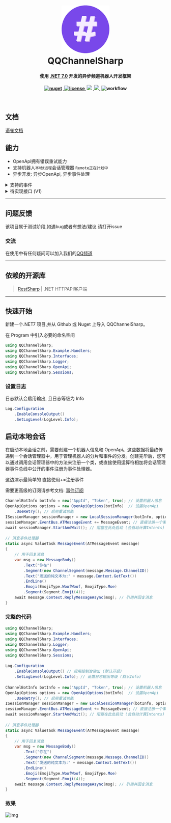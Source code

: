 <h1 align="center">
<img src="QQChannelSharp/Icon.png" />
<br />
QQChannelSharp
<br />
<h4 align="center">
    使用
    <a href="https://dotnet.microsoft.com/download/dotnet/7.0">.NET 7.0</a>
    开发的异步频道机器人开发框架
</h4>
<h4 align="center">
<a href="https://www.nuget.org/packages/QQChannelSharp/">
<img src="https://img.shields.io/nuget/v/QQChannelSharp?style=flat-square" alt="nuget" />
</a>
​ <a href="https://www.apache.org/licenses/LICENSE-2.0">
​ <img src="https://img.shields.io/github/license/zkhssb/QQChannelSharp?style=flat-square&color=blueviolet"
​ alt="license" />
​ </a>
​ <img src="https://img.shields.io/badge/.NET-7.0-blue" />
​ <a href="https://bot.q.qq.com/wiki/develop/api/">
​ <img src="https://img.shields.io/badge/OpenApi-V1-blue" />
​ </a>
​ <img src="https://img.shields.io/github/actions/workflow/status/zkhssb/QQChannelSharp/dotnet.yml?branch=master&&style=flat-square"
​ alt="workflow" />
​ </h4>
​ </h1>

## 文档

<a href="https://www.yuque.com/miuxue/gh07pk">语雀文档</a>

## 能力

- OpenApi拥有错误重试能力
- 支持机器人`本地`/`远程`会话管理器 `Remote正在计划中`
- 异步开发: 异步OpenApi, 异步事件处理

<details>
  <summary>支持的事件</summary>

- ATMessageEvent - 公域机器人AT消息
- AudioEvent - 音频事件消息
- ChannelEvent - 频道事件
- DirectMessageDeleteEvent - 私信消息删除事件
- DirectMessageEvent - 私信消息事件
- ErrorNotifyEvent - WebSocket错误通知事件
- ForumAuditEvent - 论坛审核事件
- GuildEvent - 频道事件
- GuildMemberEvent - 频道成员事件
- HandlerErrorEvent - 事件处理监听器错误事件
- InteractionEvent - 互动事件
- MessageAuditEvent - 消息审核事件
- MessageDeleteEvent - 消息删除事件
- MessageEvent - 私域机器人消息事件
- MessageReactionEvent - 消息表情表态事件
- PlainEvent - 普通事件
- PostEvent - 主题帖子事件
- PublicMessageDeleteEvent - 公域消息撤回事件
- ReadyEvent - 机器人鉴权成功事件
- ReplyEvent - 主题帖子回复事件
- ResumedEvent - 机器人重连成功事件
- ThreadEvent - 论坛主题事件
</details>

<details>
  <summary>待实现接口 (V1)</summary>

- WEBHOOK

</details>

---

## 问题反馈

该项目属于测试阶段,如遇bug或者有想法/建议 请打开issue

### 交流

在使用中有任何疑问可以加入我们的[QQ频道]("https://pd.qq.com/s/6ndoh4n4v")

---

## 依赖的开源库

> [RestSharp]("https://github.com/restsharp/RestSharp") | .NET HTTPAPI客户端

---

## 快速开始

新建一个.NET7 项目,并从 Github 或 Nuget 上导入 QQChannelSharp。

在 Program 中引入必要的命名空间

```csharp
using QQChannelSharp;
using QQChannelSharp.Example.Handlers;
using QQChannelSharp.Interfaces;
using QQChannelSharp.Logger;
using QQChannelSharp.OpenApi;
using QQChannelSharp.Sessions;
```

### 设置日志

日志默认会启用输出, 且日志等级为 Info

```csharp
Log.Configuration
	.EnableConsoleOutput()
    .SetLogLevel(LogLevel.Info);
```

## 启动本地会话

在启动本地会话之前，需要创建一个机器人信息和 OpenApi。这些数据将最终传递到一个会话管理器中，用于管理机器人的分片和事件的分发。创建完毕后，您可以通过调用会话管理器中的方法来注册一个类，或直接使用运算符相加将会话管理器事件总线中公开的事件注册为事件处理器。

这边演示最简单的 直接使用+=注册事件

需要更高级的订阅请参考文档: [事件订阅]("https://www.yuque.com/miuxue/gh07pk/vifx049dwagm3kg7")

```csharp
ChannelBotInfo botInfo = new("AppId", "Token", true); // 设置机器人信息
OpenApiOptions options = new OpenApiOptions(botInfo)  // 设置OpenApi
    .UseRetry(); // 启用重试功能
ISessionManager sessionManager = new LocalSessionManager(botInfo, options); // 创建一个本地会话管理器
sessionManager.EventBus.ATMessageEvent += MessageEvent; // 直接注册一个事件 (@消息)
await sessionManager.StartAndWait(); // 阻塞在此处启动 (会自动计算Intents)

// 消息事件处理器
static async ValueTask MessageEvent(ATMessageEvent message)
{
    // 用于回复消息
    var msg = new MessageBody()
        .Text("你在")
        .Segment(new ChannelSegment(message.Message.ChannelID))
        .Text("发送的纯文本为:" + message.Context.GetText())
        .EndLine()
        .Emoji(EmojiType.WoofWoof, EmojiType.Moe)
        .Segment(Segment.Emoji(4));
    await message.Context.ReplyMessageAsync(msg); // 引用并回复消息
}
```

### 完整的代码

```csharp
using QQChannelSharp;
using QQChannelSharp.Example.Handlers;
using QQChannelSharp.Interfaces;
using QQChannelSharp.Logger;
using QQChannelSharp.OpenApi;
using QQChannelSharp.Sessions;

Log.Configuration
	.EnableConsoleOutput() // 启用控制台输出 (默认开启)
    .SetLogLevel(LogLevel.Info); // 设置日志输出等级 (默认Info)

ChannelBotInfo botInfo = new("AppId", "Token", true); // 设置机器人信息
OpenApiOptions options = new OpenApiOptions(botInfo)  // 设置OpenApi
    .UseRetry(); // 启用重试功能
ISessionManager sessionManager = new LocalSessionManager(botInfo, options); // 创建一个本地会话管理器
sessionManager.EventBus.ATMessageEvent += MessageEvent; // 直接注册一个事件 (@消息)
await sessionManager.StartAndWait(); // 阻塞在此处启动 (会自动计算Intents)

// 消息事件处理器
static async ValueTask MessageEvent(ATMessageEvent message)
{
    // 用于回复消息
    var msg = new MessageBody()
        .Text("你在")
        .Segment(new ChannelSegment(message.Message.ChannelID))
        .Text("发送的纯文本为:" + message.Context.GetText())
        .EndLine()
        .Emoji(EmojiType.WoofWoof, EmojiType.Moe)
        .Segment(Segment.Emoji(4));
    await message.Context.ReplyMessageAsync(msg); // 引用并回复消息
}
```

### 效果

![img](https://cdn.nlark.com/yuque/0/2023/png/34859559/1678110705716-8a07f450-d468-41fc-9667-2097b35a8620.png)
